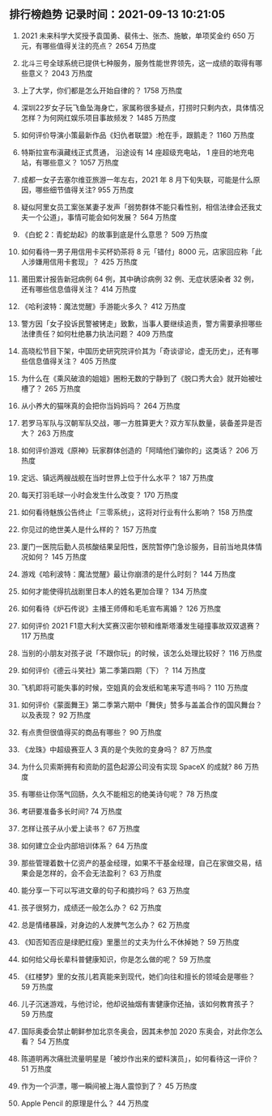 
## 排行榜趋势 记录时间：2021-09-13 10:21:05
  
  1. 2021 未来科学大奖授予袁国勇、裴伟士、张杰、施敏，单项奖金约 650 万元，有哪些值得关注的亮点？ 2654 万热度
    
  2. 北斗三号全球系统已提供七种服务，服务性能世界领先，这一成绩的取得有哪些意义？ 2043 万热度
    
  3. 上了大学，你们都是怎么开始自律的？ 1758 万热度
    
  4. 深圳22岁女子玩飞鱼坠海身亡，家属称很多疑点，打捞时只剩内衣，具体情况怎样？为何网红娱乐项目事故频发？ 1485 万热度
    
  5. 如何评价导演小策最新作品《妇仇者联盟》:枪在手，跟鹅走？ 1160 万热度
    
  6. 特斯拉宣布滇藏线正式贯通， 沿途设有 14 座超级充电站， 1 座目的地充电站，有哪些意义？ 1057 万热度
    
  7. 成都一女子去塞尔维亚旅游一年左右，2021 年 8 月下旬失联，可能是什么原因，哪些细节值得关注? 955 万热度
    
  8. 疑似阿里女员工案张某妻子发声「弱势群体不能只看性别，相信法律会还我丈夫一个公道」，事情可能会如何发展？ 564 万热度
    
  9. 《白蛇 2：青蛇劫起》的故事到底是什么意思？ 509 万热度
    
  10. 如何看待一男子用信用卡买杯奶茶将 8 元「错付」8000 元，店家回应称「此人涉嫌用信用卡套现」？ 425 万热度
    
  11. 莆田累计报告新冠病例 64 例，其中确诊病例 32 例、无症状感染者 32 例，还有哪些信息值得关注？ 414 万热度
    
  12. 《哈利波特：魔法觉醒》手游能火多久？ 412 万热度
    
  13. 警方因「女子投诉民警被铐走」致歉，当事人要继续追责，警方需要承担哪些法律责任？如何杜绝暴力执法问题？ 409 万热度
    
  14. 高晓松节目下架，中国历史研究院评价其为「奇谈谬论，虚无历史」，还有哪些信息值得关注？ 405 万热度
    
  15. 为什么在《乘风破浪的姐姐》圈粉无数的宁静到了《脱口秀大会》就开始被吐槽了？ 265 万热度
    
  16. 从小养大的猫咪真的会把你当妈妈吗？ 264 万热度
    
  17. 若罗马军队与汉朝军队交战，哪一方胜算更大？双方军队数量，装备差异是否大？ 263 万热度
    
  18. 如何评价游戏《原神》玩家群体创造的「阿晴他们骗你的」这类话？ 206 万热度
    
  19. 定远、镇远两艘战舰在当时世界上位于什么水平？ 187 万热度
    
  20. 每天打羽毛球一小时会发生什么改变？ 170 万热度
    
  21. 如何看待魅族公告终止「三零系统」，这将对行业有什么影响？ 158 万热度
    
  22. 你见过的绝世美人是什么样的？ 157 万热度
    
  23. 厦门一医院后勤人员核酸结果呈阳性，医院暂停门急诊服务，目前当地具体情况如何？ 145 万热度
    
  24. 游戏《哈利波特：魔法觉醒》最让你崩溃的是什么时刻？ 144 万热度
    
  25. 如何才能使得抗战剧里日本人的姓名更加合理？ 134 万热度
    
  26. 如何看待《炉石传说》主播王师傅和毛毛宣布离婚？ 126 万热度
    
  27. 如何评价 2021 F1意大利大奖赛汉密尔顿和维斯塔潘发生碰撞事故双双退赛？ 117 万热度
    
  28. 当别的小朋友对孩子说「不跟你玩」的时候，该怎么处理比较好？ 116 万热度
    
  29. 如何评价《德云斗笑社》第二季第四期（下）？ 114 万热度
    
  30. 飞机即将可能失事的时候，空姐真的会发纸和笔来写遗书吗？ 110 万热度
    
  31. 如何评价《蒙面舞王》第二季第六期中「舞侠」赞多与盖盖合作的国风舞台？以及表现？ 92 万热度
    
  32. 有点贵但很值得买的商品有哪些？ 90 万热度
    
  33. 《龙珠》中超级赛亚人 3 真的是个失败的变身吗？ 87 万热度
    
  34. 为什么贝索斯拥有和资助的蓝色起源公司没有实现 SpaceX 的成就? 86 万热度
    
  35. 有哪些让你荡气回肠，久久不能相忘的绝美诗句呢？ 78 万热度
    
  36. 考研要准备多长时间? 74 万热度
    
  37. 怎样让孩子从小爱上读书？ 67 万热度
    
  38. 如何建立企业内部培训体系？ 64 万热度
    
  39. 那些管理着数十亿资产的基金经理，如果不干基金经理，自己在家做交易，结果会是怎样的，会不会无法盈利？ 63 万热度
    
  40. 能分享一下可以写进文章的句子和摘抄吗？ 63 万热度
    
  41. 孩子很努力，成绩还一般怎么办？ 62 万热度
    
  42. 总是情绪暴躁，对身边的人发脾气怎么办？ 62 万热度
    
  43. 《知否知否应是绿肥红瘦》里墨兰的丈夫为什么不休掉她？ 59 万热度
    
  44. 如何给父母长辈科普健康知识，你是怎么做的呢？ 59 万热度
    
  45. 《红楼梦》里的女孩儿若真能来到现代，她们向往和擅长的领域会是哪些？ 59 万热度
    
  46. 儿子沉迷游戏，与他讨论，他却说抽烟有害健康你还抽，该如何教育孩子？ 59 万热度
    
  47. 国际奥委会禁止朝鲜参加北京冬奥会，因其未参加 2020 东奥会，对此你怎么看？ 54 万热度
    
  48. 陈道明再次痛批流量明星是「被炒作出来的塑料演员」，如何看待这一评价？ 51 万热度
    
  49. 作为一个沪漂，哪一瞬间被上海人震惊到了？ 45 万热度
    
  50. Apple Pencil 的原理是什么？ 44 万热度
    